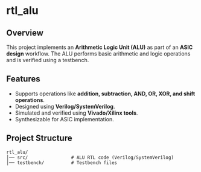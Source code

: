 # rtl_alu

## Overview
This project implements an **Arithmetic Logic Unit (ALU)** as part of an **ASIC design** workflow. The ALU performs basic arithmetic and logic operations and is verified using a testbench.

## Features
- Supports operations like **addition, subtraction, AND, OR, XOR, and shift operations**.
- Designed using **Verilog/SystemVerilog**.
- Simulated and verified using **Vivado/Xilinx tools**.
- Synthesizable for ASIC implementation.

## Project Structure
```
rtl_alu/
│── src/                # ALU RTL code (Verilog/SystemVerilog)
│── testbench/          # Testbench files
